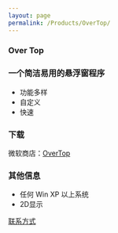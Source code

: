 ```yaml
---
layout: page
permalink: /Products/OverTop/
---
```

### Over Top
### 一个简洁易用的悬浮窗程序
- 功能多样
- 自定义
- 快速

### 下载
微软商店：[OverTop](https://apps.microsoft.com/store/detail/over-top/9NVZ2P0Q7KZS)

### 其他信息
- 任何 Win XP 以上系统
- 2D显示

[联系方式](/about#联系方式)
